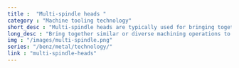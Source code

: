 ```yaml
---
title :  "Multi-spindle heads "
category : "Machine tooling technology"
short_desc : "Multi-spindle heads are typically used for bringing together multiple machining operations to reduce operating times. "
long_desc : "Bring together similar or diverse machining operations to reduce operating times (usually involves multi-spindle heads). The potential applications are virtually limitless: Drilling, threading, counterboring, reaming, milling, etc. The variety of products is equally diverse, from small compact heads with two spindles to multi-spindle XXL units. BENZ offers interchangeable and fixed-flange (stationary) multi-spindle heads in a wide range of configurations. Multi-spindle heads are typically used for mid-size to large-scale series production. We work in close coordination with you, the customer, to find the perfect solution for your application. Using proven standard components as a basis, we create the optimal multi-spindle solution for you. We maintain close contact with leading machine building companies, giving us the necessary expertise to develop the extraordinary. Give us a challenge! "
img : "/images/multi-spindle.png"
series: "/benz/metal/technology/"
link : "multi-spindle-heads"
---
```

        
